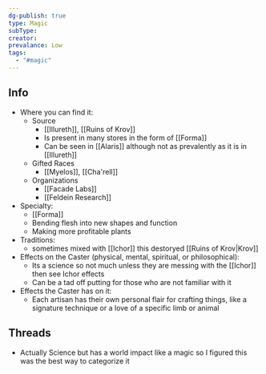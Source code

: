 ```yaml
---
dg-publish: true
type: Magic
subType: 
creator: 
prevalance: Low
tags:
  - "#magic"
---
```

## Info
- Where you can find it:
	- Source
		- [[Illureth]], [[Ruins of Krov]]
		- Is present in many stores in the form of [[Forma]]
		- Can be seen in [[Alaris]] although not as prevalently as it is in [[Illureth]]
	- Gifted Races
		- [[Myelos]], [[Cha'rell]]
	- Organizations
		- [[Facade Labs]]
		- [[Feldein Research]]
- Specialty:
	- [[Forma]]
	- Bending flesh into new shapes and function
	- Making more profitable plants
- Traditions:
	- sometimes mixed with [[Ichor]] this destoryed [[Ruins of Krov|Krov]]
- Effects on the Caster (physical, mental, spiritual, or philosophical):
	- Its a science so not much unless they are messing with the [[Ichor]] then see Ichor effects
	- Can be a tad off putting for those who are not familiar with it
- Effects the Caster has on it:
	- Each artisan has their own personal flair for crafting things, like a signature technique or a love of a specific limb or animal
## Threads
- Actually Science but has a world impact like a magic so I figured this was the best way to categorize it